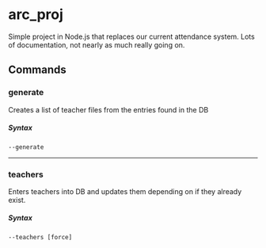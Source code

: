 # arc_proj

Simple project in Node.js that replaces our current attendance system. Lots of documentation, not nearly as much really going on.

## Commands

### generate

Creates a list of teacher files from the entries found in the DB

##### Syntax

`--generate`

---

### teachers

Enters teachers into DB and updates them depending on if they already exist.

##### Syntax

`--teachers [force]`
